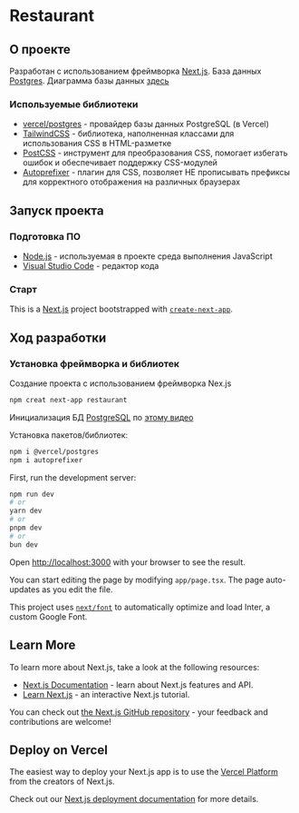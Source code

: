 # Restaurant

## О проекте

Разработан с использованием фреймворка [Next.js](https://nextjs.org/).
База данных [Postgres](https://vercel.com/docs/storage/vercel-postgres/).
Диаграмма базы данных [здесь](https://dbdiagram.io/d/restaurant-66561d06b65d933879e8709f)

### Используемые библиотеки

- [vercel/postgres](https://vercel.com/docs/storage/vercel-postgres/quickstart) - провайдер базы данных PostgreSQL (в Vercel)
- [TailwindCSS](https://tailwindcss.com/docs/installation) - библиотека, наполненная классами для использования CSS в HTML-разметке
- [PostCSS](https://postcss.org/) - инструмент для преобразования CSS, помогает избегать ошибок и обеспечивает поддержку CSS-модулей
- [Autoprefixer](https://www.npmjs.com/package/autoprefixer) - плагин для CSS, позволяет НЕ прописывать префиксы для корректного отображения на различных браузерах

## Запуск проекта

### Подготовка ПО

- [Node.js](https://nodejs.org/en) - используемая в проекте среда выполнения JavaScript
- [Visual Studio Code](https://code.visualstudio.com/download) - редактор кода

### Старт

This is a [Next.js](https://nextjs.org/) project bootstrapped with [`create-next-app`](https://github.com/vercel/next.js/tree/canary/packages/create-next-app).

## Ход разработки

### Установка фреймворка и библиотек

Создание проекта с использованием фреймворка Nex.js

```bash
npm creat next-app restaurant
```

Инициализация БД [PostgreSQL](https://www.postgresql.org/) по [этому видео](https://youtu.be/_ad99LhxBeQ?si=gIPsllQ7MOi7prCb)

Установка пакетов/библиотек:

```bash
npm i @vercel/postgres
npm i autoprefixer
```

First, run the development server:

```bash
npm run dev
# or
yarn dev
# or
pnpm dev
# or
bun dev
```

Open [http://localhost:3000](http://localhost:3000) with your browser to see the result.

You can start editing the page by modifying `app/page.tsx`. The page auto-updates as you edit the file.

This project uses [`next/font`](https://nextjs.org/docs/basic-features/font-optimization) to automatically optimize and load Inter, a custom Google Font.

## Learn More

To learn more about Next.js, take a look at the following resources:

- [Next.js Documentation](https://nextjs.org/docs) - learn about Next.js features and API.
- [Learn Next.js](https://nextjs.org/learn) - an interactive Next.js tutorial.

You can check out [the Next.js GitHub repository](https://github.com/vercel/next.js/) - your feedback and contributions are welcome!

## Deploy on Vercel

The easiest way to deploy your Next.js app is to use the [Vercel Platform](https://vercel.com/new?utm_medium=default-template&filter=next.js&utm_source=create-next-app&utm_campaign=create-next-app-readme) from the creators of Next.js.

Check out our [Next.js deployment documentation](https://nextjs.org/docs/deployment) for more details.
